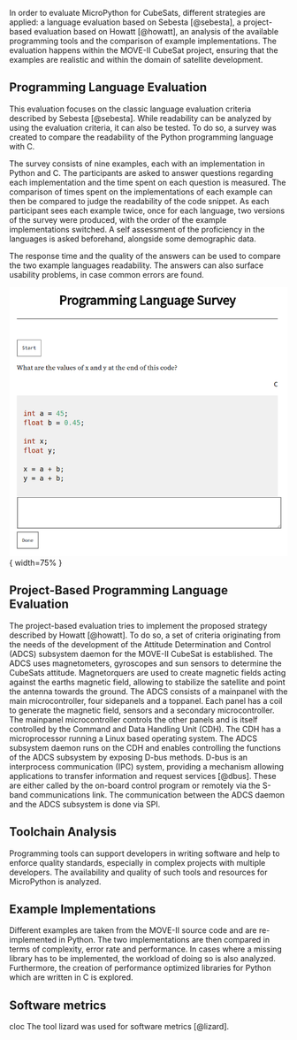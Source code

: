 In order to evaluate MicroPython for CubeSats, different strategies are
applied: a language evaluation based on Sebesta [@sebesta], a
project-based evaluation based on Howatt [@howatt], an analysis of the
available programming tools and the comparison of example
implementations. The evaluation happens within the MOVE-II CubeSat
project, ensuring that the examples are realistic and within the domain
of satellite development.

Programming Language Evaluation
-------------------------------

This evaluation focuses on the classic language evaluation criteria
described by Sebesta [@sebesta]. While readability can be analyzed by using the evaluation criteria, it can also be tested. To do so, a survey was created to compare the readability of the Python programming language with C.

The survey consists of nine examples, each with an implementation in
Python and C. The participants are asked to answer questions regarding
each implementation and the time spent on each question is measured. The
comparison of times spent on the implementations of each example can
then be compared to judge the readability of the code snippet. As each
participant sees each example twice, once for each language, two
versions of the survey were produced, with the order of the example
implementations switched. A self assessment of the proficiency in the
languages is asked beforehand, alongside some demographic data.

The response time and the quality of the answers can be used to compare the two example languages readability. The answers can also surface usability problems, in case common errors are found.

![Screenshot of the user interface for the survey. \\label{fig:survey}](resources/figs/survey.png){ width=75% }

Project-Based Programming Language Evaluation
---------------------------------------------

The project-based evaluation tries to implement the proposed strategy
described by Howatt [@howatt]. To do so, a set of criteria originating
from the needs of the development of the Attitude Determination and
Control (ADCS) subsystem daemon for the MOVE-II CubeSat is established.
The ADCS uses magnetometers, gyroscopes and sun sensors to determine the
CubeSats attitude. Magnetorquers are used to create magnetic fields
acting against the earths magnetic field, allowing to stabilize the
satellite and point the antenna towards the ground. The ADCS consists of
a mainpanel with the main microcontroller, four sidepanels and a
toppanel. Each panel has a coil to generate the magnetic field, sensors
and a secondary microcontroller. The mainpanel microcontroller controls
the other panels and is itself controlled by the Command and Data
Handling Unit (CDH). The CDH has a microprocessor running a Linux based
operating system. The ADCS subsystem daemon runs on the CDH and enables
controlling the functions of the ADCS subsystem by exposing D-bus
methods. D-bus is an interprocess communication (IPC) system, providing
a mechanism allowing applications to transfer information and request
services [@dbus]. These are either called by the on-board control
program or remotely via the S-band communications link. The
communication between the ADCS daemon and the ADCS subsystem is done via
SPI.

Toolchain Analysis
------------------

Programming tools can support developers in writing software and help to
enforce quality standards, especially in complex projects with multiple
developers. The availability and quality of such tools and resources for
MicroPython is analyzed.

Example Implementations
-----------------------

Different examples are taken from the MOVE-II source code and are
re-implemented in Python. The two implementations are then compared in
terms of complexity, error rate and performance. In cases where a
missing library has to be implemented, the workload of doing so is also
analyzed. Furthermore, the creation of performance optimized libraries
for Python which are written in C is explored.

Software metrics
----------------

cloc
The tool lizard was used for software metrics [@lizard].
